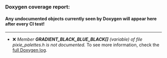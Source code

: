 ### Doxygen coverage report: 
#### Any undocumented objects currently seen by Doxygen will appear here after every CI test!
---------------------------------------------------------
- :x: *Member ***GRADIENT_BLACK_BLUE_BLACK[]*** (variable) of file pixie_palettes.h is not documented.*
To see more information, check the [full Doxygen log](../../docs/doxy.log).
